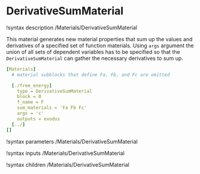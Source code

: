 
# DerivativeSumMaterial

!syntax description /Materials/DerivativeSumMaterial

This material generates new material properties that sum up the values and derivatives of a specified set of function materials. Using `args` argument the union of all sets of dependent variables has to be specified so that the `DerivativeSumMaterial` can gather the necessary derivatives to sum up.

```yaml
[Materials]
  # material subblocks that define Fa, Fb, and Fc are omitted

  [./free_energy]
    type = DerivativeSumMaterial
    block = 0
    f_name = F
    sum_materials = 'Fa Fb Fc'
    args = 'c'
    outputs = exodus
  [../]
[]
```

!syntax parameters /Materials/DerivativeSumMaterial

!syntax inputs /Materials/DerivativeSumMaterial

!syntax children /Materials/DerivativeSumMaterial
